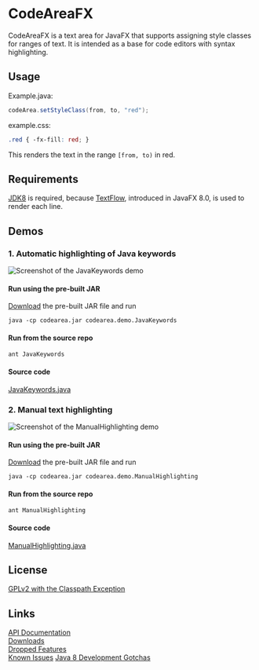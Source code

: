 CodeAreaFX
==========

CodeAreaFX is a text area for JavaFX that supports assigning style classes for ranges of text. It is intended as a base for code editors with syntax highlighting.


Usage
-----

Example.java:

```java
codeArea.setStyleClass(from, to, "red");
```

example.css:

```css
.red { -fx-fill: red; }
```

This renders the text in the range `[from, to)` in red.


Requirements
------------

[JDK8](https://jdk8.java.net/download.html) is required, because [TextFlow](http://download.java.net/jdk8/jfxdocs/javafx/scene/text/TextFlow.html), introduced in JavaFX 8.0, is used to render each line.


Demos
-----

### 1. Automatic highlighting of Java keywords

![Screenshot of the JavaKeywords demo](https://googledrive.com/host/0B4a5AnNnZhkbYlVlbVprYnhPdVk/java-keywords.png)

#### Run using the pre-built JAR

[Download](https://googledrive.com/host/0B4a5AnNnZhkbZ3dRam5ONHJGOHM/downloads/) the pre-built JAR file and run

    java -cp codearea.jar codearea.demo.JavaKeywords

#### Run from the source repo

    ant JavaKeywords

#### Source code

[JavaKeywords.java](https://github.com/TomasMikula/CodeAreaFX/blob/master/src/demo/java/codearea/demo/JavaKeywords.java)


### 2. Manual text highlighting

![Screenshot of the ManualHighlighting demo](https://googledrive.com/host/0B4a5AnNnZhkbYlVlbVprYnhPdVk/manual-highlighting.png)

#### Run using the pre-built JAR
[Download](https://googledrive.com/host/0B4a5AnNnZhkbZ3dRam5ONHJGOHM/downloads/) the pre-built JAR file and run

    java -cp codearea.jar codearea.demo.ManualHighlighting

#### Run from the source repo

    ant ManualHighlighting

#### Source code

[ManualHighlighting.java](https://github.com/TomasMikula/CodeAreaFX/blob/master/src/demo/java/codearea/demo/ManualHighlighting.java)


License
-------

[GPLv2 with the Classpath Exception](http://openjdk.java.net/legal/gplv2+ce.html)


Links
-----

[API Documentation](http://tomasmikula.github.io/CodeAreaFX/)  
[Downloads](https://googledrive.com/host/0B4a5AnNnZhkbZ3dRam5ONHJGOHM/downloads/)  
[Dropped Features](https://github.com/TomasMikula/CodeAreaFX/wiki/Dropped-Features)  
[Known Issues](https://github.com/TomasMikula/CodeAreaFX/wiki/Known-Issues) 
[Java 8 Development Gotchas](https://github.com/TomasMikula/CodeAreaFX/wiki/Java-8-Development-Gotchas)
